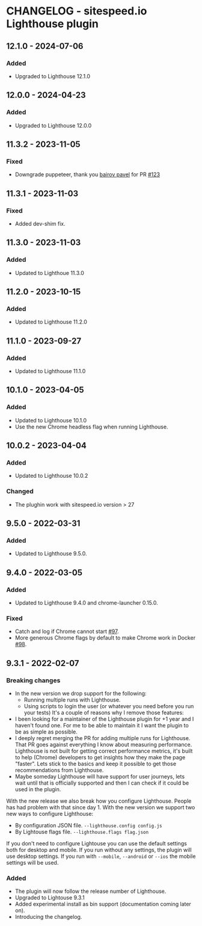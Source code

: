 # CHANGELOG - sitespeed.io Lighthouse plugin 

## 12.1.0 - 2024-07-06
### Added
* Upgraded to Lighthouse 12.1.0

## 12.0.0 - 2024-04-23
### Added
* Upgraded to Lighthouse 12.0.0

## 11.3.2 - 2023-11-05
### Fixed
* Downgrade puppeteer, thank you [bairov pavel](https://github.com/Amerousful) for PR [#123](https://github.com/sitespeedio/plugin-lighthouse/pull/123)

## 11.3.1 - 2023-11-03
### Fixed
* Added dev-shim fix.

## 11.3.0 - 2023-11-03
### Added
* Updated to Lighthoue 11.3.0

## 11.2.0 - 2023-10-15
### Added 
* Updated to Lighthouse 11.2.0

## 11.1.0 - 2023-09-27
### Added 
* Updated to Lighthouse 11.1.0

## 10.1.0 - 2023-04-05
### Added 
* Updated to Lighthouse 10.1.0
* Use the new Chrome headless flag when running Lighthouse.
## 10.0.2 - 2023-04-04
### Added
* Updated to Lighthouse 10.0.2

### Changed 
* The plughin work with sitespeed.io version > 27
## 9.5.0 - 2022-03-31
### Added
* Updated to Lighthouse 9.5.0.

## 9.4.0 - 2022-03-05
### Added
* Updated to Lighthouse 9.4.0 and chrome-launcher 0.15.0.
### Fixed
* Catch and log if Chrome cannot start [#97](https://github.com/sitespeedio/plugin-lighthouse/pull/97).
* More generous Chrome flags by default to make Chrome work in Docker [#98](https://github.com/sitespeedio/plugin-lighthouse/pull/98).
## 9.3.1 - 2022-02-07
### Breaking changes
* In the new version we drop support for the following:
  * Running multiple runs with Lighthouse. 
  * Using scripts to login the user (or whatever you need before you run your tests)
It's a couple of reasons why I remove those features:
* I been looking for a maintainer of the Lighthouse plugin for +1 year and I haven't found one. For me to be able to maintain it I want the plugin to be as simple as possible.
* I deeply regret merging the PR for adding multiple runs for Lighthouse. That PR goes against everything I know about measuring performance. Lighthouse is not built for getting correct performance metrics, it's built to help (Chrome) developers to get insights how they make the page "faster". Lets stick to the basics and keep it possible to get those recommendations from Lighthouse.
* Maybe someday Lighthouse will have support for user journeys, lets wait until that is officially supported and then I can check if it could be used in the plugin.

With the new release we also break how you configure Lighthouse. People has had problem with that since day 1. With the new version we support two new ways to configure Lighthouse:
- By configuration JSON file. `--lighthouse.config config.js`
- By Lightouse flags file. `--lighthouse.flags flag.json`

If you don't need to configure Lightouse you can use the default settings both for desktop and mobile. If you run without any settings, the plugin will use desktop settings. If you run with `--mobile`, `--android` or `--ios` the mobile settings will be used. 
### Added
* The plugin will now follow the release number of Lighthouse.
* Upgraded to Lightouse 9.3.1
* Added experimental install as bin support (documentation coming later on).
* Introducing the changelog.